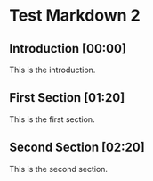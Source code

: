 # Test Markdown 2

## Introduction [00:00]
This is the introduction.

## First Section [01:20]
This is the first section.

## Second Section [02:20]
This is the second section.
